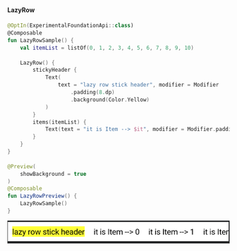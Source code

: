 #### LazyRow

```kotlin
@OptIn(ExperimentalFoundationApi::class)
@Composable
fun LazyRowSample() {
    val itemList = listOf(0, 1, 2, 3, 4, 5, 6, 7, 8, 9, 10)

    LazyRow() {
        stickyHeader {
            Text(
                text = "lazy row stick header", modifier = Modifier
                    .padding(8.dp)
                    .background(Color.Yellow)
            )
        }
        items(itemList) {
            Text(text = "it is Item --> $it", modifier = Modifier.padding(8.dp))
        }
    }
}

@Preview(
    showBackground = true
)
@Composable
fun LazyRowPreview() {
    LazyRowSample()
}
```

![image-20230802232237659](https://raw.githubusercontent.com/dashingqi/DQPicBeg/main/image-20230802232237659.png)